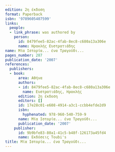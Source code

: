 ```yaml
---
edition: 2η έκδοση
format: Paperback
isbn: '9789605407599'
links:
  people:
  - link_phrase: was authored by
    person:
      id: 8479fee5-82ac-4fab-8ec8-c680a13a306e
      name: Ηρακλής Ευστρατιάδης
name: Μία Ιστορία... ένα Τραγούδι...
pages_number: 287
publication_date: '2007'
references:
  publishers:
  - book:
      area: Αθήνα
      authors:
      - id: 8479fee5-82ac-4fab-8ec8-c680a13a306e
        name: Ευστρατιάδης, Ηρακλής
      edition: 2η έκδοση
      editors: []
      id: 17e28c01-e608-4914-a3c1-ccbb4efde2d9
      isbn:
        hyphenated: 978-960-540-759-9
      name: Μία Ιστορία... ένα Τραγούδι...
      publication_date: '2007'
    publisher:
      id: 9b9bfe83-80a1-41c5-b48f-126173a45fd4
      name: Εκδόσεις Toubi's
title: Μία Ιστορία... ένα Τραγούδι...
---
```



